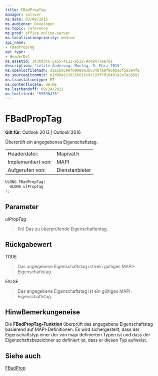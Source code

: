 ```yaml
---
title: FBadPropTag
manager: soliver
ms.date: 03/09/2015
ms.audience: Developer
ms.topic: reference
ms.prod: office-online-server
ms.localizationpriority: medium
api_name:
- FBadPropTag
api_type:
- HeaderDef
ms.assetid: 143bd3c6-5a55-4122-8522-9c48473aa781
description: 'Letzte Änderung: Montag, 9. März 2015'
ms.openlocfilehash: d1e5bac98f69080a3b534bfa8f96bbe3f5a3e4f8
ms.sourcegitcommit: a1d9041c20256616c9c183f7d1049142a7ac6991
ms.translationtype: MT
ms.contentlocale: de-DE
ms.lasthandoff: 09/24/2021
ms.locfileid: "59596470"
---
```

# <a name="fbadproptag"></a>FBadPropTag

  
  
**Gilt für**: Outlook 2013 | Outlook 2016 
  
Überprüft ein angegebenes Eigenschaftstag. 
  
|||
|:-----|:-----|
|Headerdatei:  <br/> |Mapival.h  <br/> |
|Implementiert von:  <br/> |MAPI  <br/> |
|Aufgerufen von:  <br/> |Dienstanbieter  <br/> |
   
```cpp
ULONG FBadPropTag(
  ULONG ulPropTag
);
```

## <a name="parameters"></a>Parameter

 _ulPropTag_
  
> [in] Das zu überprüfende Eigenschaftentag.
    
## <a name="return-value"></a>Rückgabewert

TRUE 
  
> Das angegebene Eigenschaftstag ist kein gültiges MAPI-Eigenschaftstag. 
    
FALSE 
  
> Das angegebene Eigenschaftstag ist ein gültiges MAPI-Eigenschaftstag.
    
## <a name="remarks"></a>HinwBemerkungeneise

Die **FBadPropTag-Funktion** überprüft das angegebene Eigenschaftstag basierend auf MAPI-Definitionen. Es wird sichergestellt, dass der Eigenschaftstyp einer der von mapi definierten Typen ist und dass der Eigenschaftsbezeichner so definiert ist, dass er diesen Typ aufweist. 
  
## <a name="see-also"></a>Siehe auch



[FBadProp](fbadprop.md)


